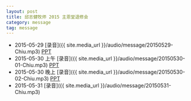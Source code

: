 ```yaml
---
layout: post
title: 邱志健牧师 2015 主恩堂退修会
category: message
tag: message
---
```


 * 2015-05-29 [录音]({{ site.media_url }}/audio/message/20150529-Chiu.mp3)
   [PPT](http://1drv.ms/1KonKpl) 
 * 2015-05-30 上午 [录音]({{ site.media_url }}/audio/message/20150530-01-Chiu.mp3)
   [PPT](http://1drv.ms/1KonPtc) 
 * 2015-05-30 晚上 [录音]({{ site.media_url }}/audio/message/20150530-02-Chiu.mp3)
   [PPT](http://1drv.ms/1KonW86) 
 * 2015-05-31 [录音]({{ site.media_url }}/audio/message/20150531-Chiu.mp3)
